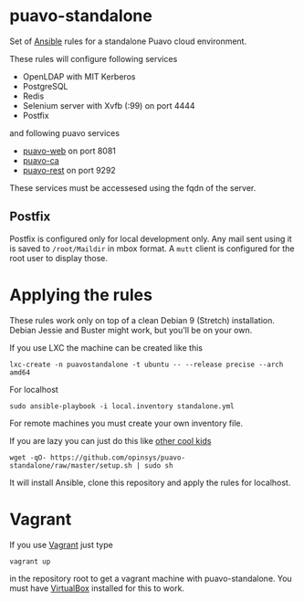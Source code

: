 # puavo-standalone

Set of [Ansible][] rules for a standalone Puavo cloud environment.

These rules will configure following services

  - OpenLDAP with MIT Kerberos
  - PostgreSQL
  - Redis
  - Selenium server with Xvfb (:99) on port 4444
  - Postfix

and following puavo services

  - [puavo-web](https://github.com/opinsys/puavo-users) on port 8081
  - [puavo-ca](https://github.com/opinsys/puavo-ca)
  - [puavo-rest](https://github.com/opinsys/puavo-users/tree/master/rest) on port 9292

These services must be accessesed using the fqdn of the server.

## Postfix

Postfix is configured only for local development only. Any mail sent using it
is saved to `/root/Maildir` in mbox format. A `mutt` client is configured for
the root user to display those.

# Applying the rules

These rules work only on top of a clean Debian 9 (Stretch) installation.
Debian Jessie and Buster might work, but you'll be on your own.

If you use LXC the machine can be created like this

    lxc-create -n puavostandalone -t ubuntu -- --release precise --arch amd64

For localhost

    sudo ansible-playbook -i local.inventory standalone.yml

For remote machines you must create your own inventory file.

If you are lazy you can just do this like [other cool kids](http://curlpipesh.tumblr.com/)

    wget -qO- https://github.com/opinsys/puavo-standalone/raw/master/setup.sh | sudo sh

It will install Ansible, clone this repository and apply the rules for localhost.

# Vagrant

If you use [Vagrant][] just type

    vagrant up

in the repository root to get a vagrant machine with puavo-standalone. You must have [VirtualBox][] installed for this to work.

[Ansible]: http://ansible.com
[Vagrant]: https://www.vagrantup.com/
[VirtualBox]: https://www.virtualbox.org/
